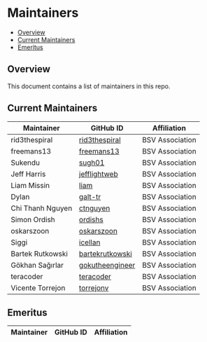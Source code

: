 # Maintainers

- [Overview](#overview)
- [Current Maintainers](#current-maintainers)
- [Emeritus](#emeritus)

## Overview

This document contains a list of maintainers in this repo.

## Current Maintainers

| Maintainer         | GitHub ID                                               | Affiliation     |
| ------------------ | ------------------------------------------------------- | --------------- |
| rid3thespiral      | [rid3thespiral](https://github.com/rid3thespiral)       | BSV Association |
| freemans13         | [freemans13](https://github.com/freemans13)             | BSV Association |
| Sukendu            | [sugh01](https://github.com/sugh01)                     | BSV Association |
| Jeff Harris        | [jefflightweb](https://github.com/jefflightweb)         | BSV Association |
| Liam Missin        | [liam](https://github.com/liam)                         | BSV Association |
| Dylan              | [galt-tr](https://github.com/galt-tr)                   | BSV Association |
| Chi Thanh Nguyen   | [ctnguyen](https://github.com/ctnguyen)                 | BSV Association |
| Simon Ordish       | [ordishs](https://github.com/ordishs)                   | BSV Association |
| oskarszoon         | [oskarszoon](https://github.com/oskarszoon)             | BSV Association |
| Siggi              | [icellan](https://github.com/icellan)                   | BSV Association |
| Bartek Rutkowski   | [bartekrutkowski](https://github.com/bartekrutkowski)   | BSV Association |
| Gökhan Sağırlar    | [gokutheengineer](https://github.com/gokutheengineer)   | BSV Association |
| teracoder          | [teracoder](https://github.com/teracoder)               | BSV Association |
| Vicente Torrejon   | [torrejonv](https://github.com/torrejonv)               | BSV Association |

## Emeritus

| Maintainer | GitHub ID | Affiliation |
| ---------- | --------- | ----------- |
